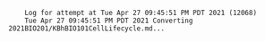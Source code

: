         Log for attempt at Tue Apr 27 09:45:51 PM PDT 2021 (12068)
        Tue Apr 27 09:45:51 PM PDT 2021 Converting 2021BIO201/KBhBIO101CellLifecycle.md...
